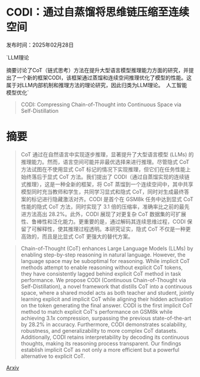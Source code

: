 # CODI：通过自蒸馏将思维链压缩至连续空间

发布时间：2025年02月28日

`LLM理论

摘要讨论了CoT（链式思考）方法在提升大型语言模型推理能力方面的研究，并提出了一个新的框架CODI，该框架通过蒸馏和连续空间推理优化了模型的性能。这属于对LLM内部机制和推理方法的理论研究，因此归类为LLM理论。` `人工智能` `模型优化`

> CODI: Compressing Chain-of-Thought into Continuous Space via Self-Distillation

# 摘要

> CoT 通过在自然语言中实现逐步推理，显著提升了大型语言模型 (LLMs) 的推理能力。然而，语言空间可能并非最优选择来进行推理。尽管隐式 CoT 方法试图在不使用显式 CoT 标记的情况下实现推理，但它们在任务性能上始终落后于显式 CoT 方法。我们提出了 CODI（通过自蒸馏实现的连续链式推理），这是一种全新的框架，将 CoT 蒸馏到一个连续空间中，其中共享模型同时充当教师和学生，共同学习显式和隐式 CoT，同时对生成最终答案的标记进行隐藏激活对齐。CODI 是首个在 GSM8k 任务中达到显式 CoT 性能的隐式 CoT 方法，同时实现了 3.1 倍的压缩率，准确率比之前的最先进方法高出 28.2%。此外，CODI 展现了对更复杂 CoT 数据集的可扩展性、鲁棒性和泛化能力。更重要的是，通过解码其连续思维过程，CODI 保留了可解释性，使其推理过程透明。本研究证实，隐式 CoT 不仅是一种更高效的，而且是比显式 CoT 更强大的替代方案。


> Chain-of-Thought (CoT) enhances Large Language Models (LLMs) by enabling step-by-step reasoning in natural language. However, the language space may be suboptimal for reasoning. While implicit CoT methods attempt to enable reasoning without explicit CoT tokens, they have consistently lagged behind explicit CoT method in task performance. We propose CODI (Continuous Chain-of-Thought via Self-Distillation), a novel framework that distills CoT into a continuous space, where a shared model acts as both teacher and student, jointly learning explicit and implicit CoT while aligning their hidden activation on the token generating the final answer. CODI is the first implicit CoT method to match explicit CoT's performance on GSM8k while achieving 3.1x compression, surpassing the previous state-of-the-art by 28.2% in accuracy. Furthermore, CODI demonstrates scalability, robustness, and generalizability to more complex CoT datasets. Additionally, CODI retains interpretability by decoding its continuous thoughts, making its reasoning process transparent. Our findings establish implicit CoT as not only a more efficient but a powerful alternative to explicit CoT.

[Arxiv](https://arxiv.org/abs/2502.21074)